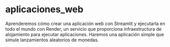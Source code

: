 # aplicaciones_web
Aprenderemos cómo crear una aplicación web con Streamlit y ejecutarla en todo el mundo con Render, un servicio que proporciona infraestructura de alojamiento para ejecutar aplicaciones. Haremos una aplicación simple que simule lanzamientos aleatorios de monedas.
